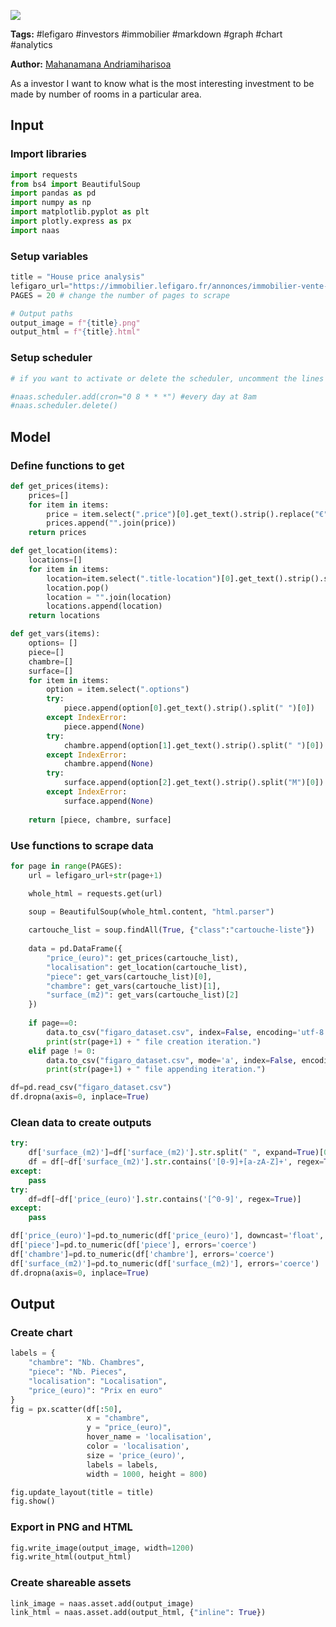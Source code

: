 <a href="https://app.naas.ai/user-redirect/naas/downloader?url=https://raw.githubusercontent.com/jupyter-naas/awesome-notebooks/master/LeFigaro/LeFigaro_House_Price_analysis.ipynb" target="_parent"><img src="https://naasai-public.s3.eu-west-3.amazonaws.com/open_in_naas.svg"/></a>

**Tags:** #lefigaro #investors #immobilier #markdown #graph #chart #analytics

**Author:** [Mahanamana Andriamiharisoa](https://www.linkedin.com/in/mahanamana/)

As a investor I want to know what is the most interesting investment to be made by number of rooms in a particular area.

## Input

### Import libraries


```python
import requests
from bs4 import BeautifulSoup
import pandas as pd
import numpy as np
import matplotlib.pyplot as plt
import plotly.express as px
import naas
```

### Setup variables


```python
title = "House price analysis"
lefigaro_url="https://immobilier.lefigaro.fr/annonces/immobilier-vente-maison-paris.html?page=" #link can be changed but keep ?page= to ensure scraping
PAGES = 20 # change the number of pages to scrape

# Output paths
output_image = f"{title}.png"
output_html = f"{title}.html"
```

### Setup scheduler


```python
# if you want to activate or delete the scheduler, uncomment the lines below:

#naas.scheduler.add(cron="0 8 * * *") #every day at 8am
#naas.scheduler.delete() 
```

## Model

### Define functions to get


```python
def get_prices(items):
    prices=[]
    for item in items:
        price = item.select(".price")[0].get_text().strip().replace("€", "").split()
        prices.append("".join(price))
    return prices

def get_location(items):
    locations=[]
    for item in items:
        location=item.select(".title-location")[0].get_text().strip().split(" ")
        location.pop()
        location = "".join(location)
        locations.append(location)
    return locations

def get_vars(items):
    options= []
    piece=[]
    chambre=[]
    surface=[]
    for item in items:
        option = item.select(".options")
        try:
            piece.append(option[0].get_text().strip().split(" ")[0])
        except IndexError:
            piece.append(None)
        try:
            chambre.append(option[1].get_text().strip().split(" ")[0])
        except IndexError:
            chambre.append(None)
        try:
            surface.append(option[2].get_text().strip().split("M")[0])
        except IndexError:
            surface.append(None)
  
    return [piece, chambre, surface]
```

### Use functions to scrape data


```python
for page in range(PAGES):
    url = lefigaro_url+str(page+1)

    whole_html = requests.get(url)

    soup = BeautifulSoup(whole_html.content, "html.parser")
    
    cartouche_list = soup.findAll(True, {"class":"cartouche-liste"})
    
    data = pd.DataFrame({
        "price_(euro)": get_prices(cartouche_list),
        "localisation": get_location(cartouche_list),
        "piece": get_vars(cartouche_list)[0],
        "chambre": get_vars(cartouche_list)[1],
        "surface_(m2)": get_vars(cartouche_list)[2]
    })
    
    if page==0:
        data.to_csv("figaro_dataset.csv", index=False, encoding='utf-8')
        print(str(page+1) + " file creation iteration.")
    elif page != 0:
        data.to_csv("figaro_dataset.csv", mode='a', index=False, encoding='utf-8', header=False)
        print(str(page+1) + " file appending iteration.")
```


```python
df=pd.read_csv("figaro_dataset.csv")
df.dropna(axis=0, inplace=True)
```

### Clean data to create outputs


```python
try:
    df['surface_(m2)']=df['surface_(m2)'].str.split(" ", expand=True)[0]
    df = df[~df['surface_(m2)'].str.contains('[0-9]+[a-zA-Z]+', regex=True)] 
except:
    pass
try:
    df=df[~df['price_(euro)'].str.contains('[^0-9]', regex=True)]
except:
    pass

df['price_(euro)']=pd.to_numeric(df['price_(euro)'], downcast='float', errors='coerce')
df['piece']=pd.to_numeric(df['piece'], errors='coerce')
df['chambre']=pd.to_numeric(df['chambre'], errors='coerce')
df['surface_(m2)']=pd.to_numeric(df['surface_(m2)'], errors='coerce')
df.dropna(axis=0, inplace=True)
```

## Output

### Create chart


```python
labels = {
    "chambre": "Nb. Chambres",
    "piece": "Nb. Pieces",
    "localisation": "Localisation",
    "price_(euro)": "Prix en euro"
}
fig = px.scatter(df[:50],
                 x = "chambre", 
                 y = "price_(euro)",
                 hover_name = 'localisation',
                 color = 'localisation',
                 size = 'price_(euro)',
                 labels = labels,
                 width = 1000, height = 800)

fig.update_layout(title = title)
fig.show()
```

### Export in PNG and HTML


```python
fig.write_image(output_image, width=1200)
fig.write_html(output_html)
```

### Create shareable assets


```python
link_image = naas.asset.add(output_image)
link_html = naas.asset.add(output_html, {"inline": True})
```
